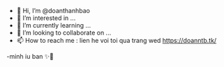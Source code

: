 - 👋 Hi, I’m @doanthanhbao
- 👀 I’m interested in ...
- 🌱 I’m currently learning ...
- 💞️ I’m looking to collaborate on ...
- 📫 How to reach me : lien he voi toi qua trang wed https://doanntb.tk/

-minh iu ban ✨💫
